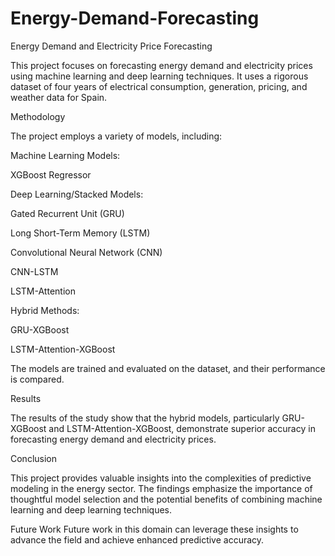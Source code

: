 # Energy-Demand-Forecasting

Energy Demand and Electricity Price Forecasting

This project focuses on forecasting energy demand and electricity prices using machine learning and deep learning techniques. It uses a rigorous dataset of four years of electrical consumption, generation, pricing, and weather data for Spain.


Methodology

The project employs a variety of models, including:

Machine Learning Models:

XGBoost Regressor

Deep Learning/Stacked Models:

Gated Recurrent Unit (GRU)

Long Short-Term Memory (LSTM)

Convolutional Neural Network (CNN)

CNN-LSTM

LSTM-Attention



Hybrid Methods:

GRU-XGBoost

LSTM-Attention-XGBoost

The models are trained and evaluated on the dataset, and their performance is compared.



Results

The results of the study show that the hybrid models, particularly GRU-XGBoost and LSTM-Attention-XGBoost, demonstrate superior accuracy in forecasting energy demand and electricity prices.




Conclusion

This project provides valuable insights into the complexities of predictive modeling in the energy sector. The findings emphasize the importance of thoughtful model selection and the potential benefits of combining machine learning and deep learning techniques. 



Future Work
Future work in this domain can leverage these insights to advance the field and achieve enhanced predictive accuracy. 
